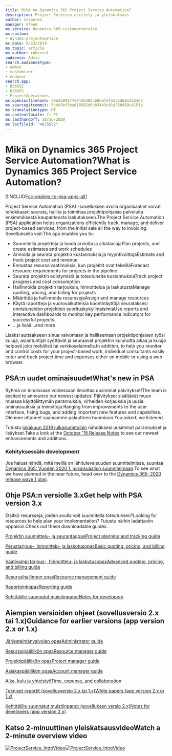 ```yaml
---
title: Mikä on Dynamics 365 Project Service Automation?
description: Project Servicen esittely ja yleiskatsaus
author: stsporen
manager: kfend
ms.service: dynamics-365-customerservice
ms.custom:
- dyn365-projectservice
ms.date: 9/23/2019
ms.topic: article
ms.author: ruhercul
audience: Admin
search.audienceType:
- admin
- customizer
- enduser
search.app:
- D365CE
- D365PS
- ProjectOperations
ms.openlocfilehash: a9e2a09177e944bd8dcb9dafdfed51d6613534d5
ms.sourcegitcommit: 5c4c9bf3ba018562d6cb3443c01d550489c415fa
ms.translationtype: HT
ms.contentlocale: fi-FI
ms.lasthandoff: 10/16/2020
ms.locfileid: "4075532"
---
```

# <a name="what-is-dynamics-365-project-service-automation"></a><span data-ttu-id="03125-103">Mikä on Dynamics 365 Project Service Automation?</span><span class="sxs-lookup"><span data-stu-id="03125-103">What is Dynamics 365 Project Service Automation?</span></span>

[!INCLUDE[cc-applies-to-psa-apps-all](../includes/cc-applies-to-psa-apps-all.md)]

<span data-ttu-id="03125-104">Project Service Automation (PSA) -sovelluksen avulla organisaatiot voivat tehokkaasti seurata, hallita ja toimittaa projektipohjaisia palveluita ensimmäisestä kaupanteosta laskutukseen.</span><span class="sxs-lookup"><span data-stu-id="03125-104">The Project Service Automation (PSA) application helps organizations efficiently track, manage, and deliver project-based services, from the initial sale all the way to invoicing.</span></span> <span data-ttu-id="03125-105">Sovelluksella voit:</span><span class="sxs-lookup"><span data-stu-id="03125-105">The app enables you to:</span></span>

- <span data-ttu-id="03125-106">Suunnitella projekteja ja luoda arvioita ja aikatauluja</span><span class="sxs-lookup"><span data-stu-id="03125-106">Plan projects, and create estimates and work schedules</span></span>
- <span data-ttu-id="03125-107">Arvioida ja seurata projektin kustannuksia ja myyntivoittoja</span><span class="sxs-lookup"><span data-stu-id="03125-107">Estimate and track project cost and revenue</span></span>
- <span data-ttu-id="03125-108">Ennustaa resurssivaatimuksia, kun projektit ovat tekeillä</span><span class="sxs-lookup"><span data-stu-id="03125-108">Forecast resource requirements for projects in the pipeline</span></span>
- <span data-ttu-id="03125-109">Seurata projektin edistymistä ja toteutuneita kustannuksia</span><span class="sxs-lookup"><span data-stu-id="03125-109">Track project progress and cost consumption</span></span>
- <span data-ttu-id="03125-110">Hallinnoida projektin tarjouksia, hinnoittelua ja laskutusta</span><span class="sxs-lookup"><span data-stu-id="03125-110">Manage quoting, pricing, and billing for projects</span></span>
- <span data-ttu-id="03125-111">Määrittää ja hallinnoida resursseja</span><span class="sxs-lookup"><span data-stu-id="03125-111">Assign and manage resources</span></span>
- <span data-ttu-id="03125-112">Käytä raportteja ja vuorovaikutteisia koontinäyttöjä seurataksesi onnistuneiden projektien suorituskykyilmaisimia</span><span class="sxs-lookup"><span data-stu-id="03125-112">Use reports and interactive dashboards to monitor key performance indicators for successful projects</span></span>
- <span data-ttu-id="03125-113">...ja lisää</span><span class="sxs-lookup"><span data-stu-id="03125-113">...and more</span></span>

<span data-ttu-id="03125-114">Lisäksi auttaakseen sinua valvomaan ja hallitsemaan projektipohjaisen työsi kuluja, asiantuntijat syöttävät ja seuraavat projektiin kulunutta aikaa ja kuluja helposti joko mobiilisti tai verkkoselaimella.</span><span class="sxs-lookup"><span data-stu-id="03125-114">In addition, to help you monitor and control costs for your project-based work, individual consultants easily enter and track project time and expenses either on mobile or using a web browser.</span></span>

## <a name="whats-new-in-psa"></a><span data-ttu-id="03125-115">PSA:n uudet ominaisuudet</span><span class="sxs-lookup"><span data-stu-id="03125-115">What's new in PSA</span></span>
<span data-ttu-id="03125-116">Ryhmä on innoissaan voidessaan ilmoittaa uusimmat päivitykset!</span><span class="sxs-lookup"><span data-stu-id="03125-116">The team is excited to announce our newest updates!</span></span> <span data-ttu-id="03125-117">Päivitykset sisältävät muun muassa käyttöliittymän parannuksia, virheiden korjauksia ja uusia ominaisuuksia ja toimintoja.</span><span class="sxs-lookup"><span data-stu-id="03125-117">Ranging from improvements to the user interface, fixing bugs, and adding important new features and capabilties.</span></span> <span data-ttu-id="03125-118">Olemme ottaneet saamamme palautteen huomioon.</span><span class="sxs-lookup"><span data-stu-id="03125-118">You asked; we listened.</span></span>

<span data-ttu-id="03125-119">Tutustu [lokakuun 2019 julkaisutietoihin](https://docs.microsoft.com/dynamics365-release-plan/2019wave2/index) nähdäksesi uusimmat parannukset ja lisäykset.</span><span class="sxs-lookup"><span data-stu-id="03125-119">Take a look at the [October '19 Release Notes](https://docs.microsoft.com/dynamics365-release-plan/2019wave2/index) to see our newest enhancements and additions.</span></span>

### <a name="in-development"></a><span data-ttu-id="03125-120">Kehityksessä</span><span class="sxs-lookup"><span data-stu-id="03125-120">In development</span></span>
<span data-ttu-id="03125-121">Jos haluat nähdä, mitä meillä on lähitulevaisuuden suunnitelmissa, suuntaa [Dynamics 365: Vuoden 2020 1. julkaisuaallon suunnitelmaan](https://docs.microsoft.com/dynamics365-release-plan/2020wave1/index).</span><span class="sxs-lookup"><span data-stu-id="03125-121">To see what we have planned in the near future, head over to the [Dynamics 365: 2020 release wave 1 plan](https://docs.microsoft.com/dynamics365-release-plan/2020wave1/index).</span></span>

## <a name="get-help-with-psa-version-3x"></a><span data-ttu-id="03125-122">Ohje PSA:n versiolle 3.x</span><span class="sxs-lookup"><span data-stu-id="03125-122">Get help with PSA version 3.x</span></span>
<span data-ttu-id="03125-123">Etsitkö resursseja, joiden avulla voit suunnitella toteutuksen?</span><span class="sxs-lookup"><span data-stu-id="03125-123">Looking for resources to help plan your implementation?</span></span> <span data-ttu-id="03125-124">Tutustu näihin ladattaviin oppaisiin.</span><span class="sxs-lookup"><span data-stu-id="03125-124">Check out these downloadable guides.</span></span>

 [<span data-ttu-id="03125-125">Projektin suunnittelu- ja seurantaopas</span><span class="sxs-lookup"><span data-stu-id="03125-125">Project planning and tracking guide</span></span>](../psa/implementation-guides/project-planning-tracking.md)

 [<span data-ttu-id="03125-126">Perustarjous-, hinnoittelu- ja laskutusopas</span><span class="sxs-lookup"><span data-stu-id="03125-126">Basic quoting, pricing, and billing guide</span></span>](../psa/implementation-guides/begin-quoting-pricing-billing.md)

 [<span data-ttu-id="03125-127">Vaativampi tarjous-, hinnoittelu- ja laskutusopas</span><span class="sxs-lookup"><span data-stu-id="03125-127">Advanced quoting, pricing, and billing guide</span></span>](../psa/implementation-guides/adv-quoting-pricing-billing.md)

 [<span data-ttu-id="03125-128">Resurssihallinnon opas</span><span class="sxs-lookup"><span data-stu-id="03125-128">Resource management guide</span></span>](../psa/implementation-guides/resource-management-guide.md)

 [<span data-ttu-id="03125-129">Raportointiopas</span><span class="sxs-lookup"><span data-stu-id="03125-129">Reporting guide</span></span>](../psa/implementation-guides/reporting-guide.md)

 [<span data-ttu-id="03125-130">Kehittäjille suunnatut muistiinpanot</span><span class="sxs-lookup"><span data-stu-id="03125-130">Notes for developers</span></span>](../psa/developer-guides/overview-dev-notes-v3.x.md)

## <a name="guidance-for-earlier-versions-app-version-2x-or-1x"></a><span data-ttu-id="03125-131">Aiempien versioiden ohjeet (sovellusversio 2.x tai 1.x)</span><span class="sxs-lookup"><span data-stu-id="03125-131">Guidance for earlier versions (app version 2.x or 1.x)</span></span>
 [<span data-ttu-id="03125-132">Järjestelmänvalvojan opas</span><span class="sxs-lookup"><span data-stu-id="03125-132">Administrator guide</span></span>](../psa/admin-guide.md)

 [<span data-ttu-id="03125-133">Resurssipäällikön opas</span><span class="sxs-lookup"><span data-stu-id="03125-133">Resource manager guide</span></span>](../psa/resource-manager-guide.md)

 [<span data-ttu-id="03125-134">Projektipäällikön opas</span><span class="sxs-lookup"><span data-stu-id="03125-134">Project manager guide</span></span>](../psa/project-manager-guide.md)

 [<span data-ttu-id="03125-135">Asiakaspäällikön opas</span><span class="sxs-lookup"><span data-stu-id="03125-135">Account manager guide</span></span>](../psa/account-manager-guide.md)

 [<span data-ttu-id="03125-136">Aika, kulu ja yhteistyö</span><span class="sxs-lookup"><span data-stu-id="03125-136">Time, expense, and collaboration</span></span>](../psa/time-expense-collaboration-guide.md)

 [<span data-ttu-id="03125-137">Tekniset raportit (sovellusversio 2.x tai 1.x)</span><span class="sxs-lookup"><span data-stu-id="03125-137">White papers (app version 2.x or 1.x)</span></span>](../psa/white-papers.md)

 [<span data-ttu-id="03125-138">Kehittäjille suunnatut muistiinpanot (sovelluksen versio 2.x)</span><span class="sxs-lookup"><span data-stu-id="03125-138">Notes for developers (app version 2.x)</span></span>](../psa/developer-guides/add-custom-qoi-forms-v2.x.md)

 ## <a name="watch-a-2-minute-overview-video"></a><span data-ttu-id="03125-139">Katso 2-minuuttinen yleiskatsausvideo</span><span class="sxs-lookup"><span data-stu-id="03125-139">Watch a 2-minute overview video</span></span>
 <a name="heroArea"></a> <span data-ttu-id="03125-140">[![ProjectService_IntroVideo](../psa/media/project-service-intro-video.png "ProjectService_IntroVideo")](https://go.microsoft.com/fwlink/p/?LinkId=799457)</span><span class="sxs-lookup"><span data-stu-id="03125-140">[![ProjectService_IntroVideo](../psa/media/project-service-intro-video.png "ProjectService_IntroVideo")](https://go.microsoft.com/fwlink/p/?LinkId=799457)</span></span>


